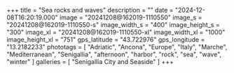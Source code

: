 +++
title = "Sea rocks and waves"
description = ""
date = "2024-12-08T16:20:19.000"
image = "20241208@162019-1110550"
image_s = "20241208@162019-1110550-s"
image_width_s = "400"
image_height_s = "300"
image_xl = "20241208@162019-1110550-xl"
image_width_xl = "1000"
image_height_xl = "751"
gps_latitude = "43.722976"
gps_longitude = "13.2182233"
phototags = [ "Adriatic", "Ancona", "Europe", "Italy", "Marche", "Mediterranean", "Senigallia", "afternoon", "harbor", "rock", "sea", "wave", "winter" ]
galleries = [ "Senigallia City and Seaside" ]
+++
